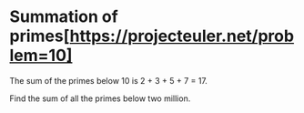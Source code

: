 # Summation of primes[https://projecteuler.net/problem=10]

The sum of the primes below 10 is 2 + 3 + 5 + 7 = 17.

Find the sum of all the primes below two million.

